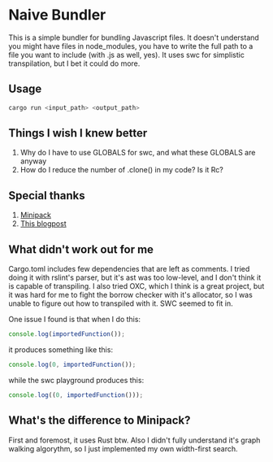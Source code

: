 # Naive Bundler

This is a simple bundler for bundling Javascript files. It doesn't understand you might have files in node_modules, you have to write the full path to a file you want to include (with .js as well, yes). It uses swc for simplistic transpilation, but I bet it could do more.

## Usage

```bash
cargo run <input_path> <output_path>
```

## Things I wish I knew better

1. Why do I have to use GLOBALS for swc, and what these GLOBALS are anyway
2. How do I reduce the number of .clone() in my code? Is it Rc?

## Special thanks

1. [Minipack](https://github.com/ronami/minipack/tree/master)
1. [This blogpost](https://kakoc.blog/blog/myox-js-bundler/)

## What didn't work out for me

Cargo.toml includes few dependencies that are left as comments. I tried doing it with rslint's parser, but it's ast was too low-level, and I don't think it is capable of transpiling. I also tried OXC, which I think is a great project, but it was hard for me to fight the borrow checker with it's allocator, so I was unable to figure out how to transpiled with it. SWC seemed to fit in.

One issue I found is that when I do this:

```js
console.log(importedFunction());
```

it produces something like this:

```js
console.log(0, importedFunction());
```

while the swc playground produces this:

```js
console.log((0, importedFunction()));
```

## What's the difference to Minipack?

First and foremost, it uses Rust btw. Also I didn't fully understand it's graph walking algorythm, so I just implemented my own width-first search.
